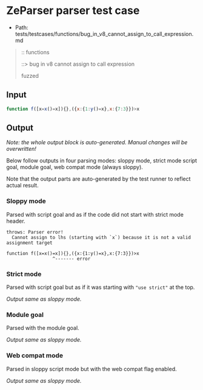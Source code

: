 # ZeParser parser test case

- Path: tests/testcases/functions/bug_in_v8_cannot_assign_to_call_expression.md

> :: functions
>
> ::> bug in v8 cannot assign to call expression
>
> fuzzed

## Input

`````js
function f([x=x()=x]){},({x:{1:y()=x},x:{7:3}})>x
`````

## Output

_Note: the whole output block is auto-generated. Manual changes will be overwritten!_

Below follow outputs in four parsing modes: sloppy mode, strict mode script goal, module goal, web compat mode (always sloppy).

Note that the output parts are auto-generated by the test runner to reflect actual result.

### Sloppy mode

Parsed with script goal and as if the code did not start with strict mode header.

`````
throws: Parser error!
  Cannot assign to lhs (starting with `x`) because it is not a valid assignment target

function f([x=x()=x]){},({x:{1:y()=x},x:{7:3}})>x
                 ^------- error
`````

### Strict mode

Parsed with script goal but as if it was starting with `"use strict"` at the top.

_Output same as sloppy mode._

### Module goal

Parsed with the module goal.

_Output same as sloppy mode._

### Web compat mode

Parsed in sloppy script mode but with the web compat flag enabled.

_Output same as sloppy mode._
